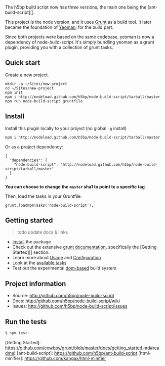 The h5bp build script now has three versions, the main one being
the [ant-build-script][].

This project is the node version, and it uses [Grunt][grunt] as a build tool.
It later became the foundation of [Yeoman](https://yeoman.io), for the build
part.

Since both projects were based on the same codebase, yeoman is now a dependency
of node-build-script. It's simply bundling yeoman as a grunt plugin, providing
you with a collection of grunt tasks.

## Quick start

Create a new project.

```
mkdir -p ~/Sites/new-project
cd ~/Sites/new-project
npm init
npm i http://nodeload.github.com/h5bp/node-build-script/tarball/master
npm run node-build-script gruntfile
```




## Install

Install this plugin locally to your project (no global `-g` install)

```sh
npm i http://nodeload.github.com/h5bp/node-build-script/tarball/master
```

Or as a project dependency:

```
{
  "dependencies": {
    "node-build-script": "http://nodeload.github.com/h5bp/node-build-script/tarball/master"
  }
}
```

**You can choose to change the `master` sha1 to point to a specific tag**

Then, load the tasks in your Gruntfile:

```
grunt.loadNpmTasks('node-build-script');
```

## Getting started

> todo update docs & links

* [Install](https://github.com/h5bp/node-build-script/wiki/install) the package
* Check out the extensive [grunt documentation][], specifically the
  [Getting Started][] section.
* Learn more about [Usage](https://github.com/h5bp/node-build-script/wiki/overview)
  and [Configuration](https://github.com/h5bp/node-build-script/wiki/configuration)
* Look at the [available tasks](https://github.com/h5bp/node-build-script/wiki/tasks)
* Test out the experimental
  [dom-based](https://github.com/h5bp/node-build-script/wiki/dom) build
  system.



## Project information

* Source: http://github.com/h5bp/node-build-script
* Docs: http://github.com/h5bp/node-build-script/wiki
* Issues: http://github.com/h5bp/node-build-script/issues


## Run the tests

```sh
$ npm test
```

[grunt]: https://github.com/cowboy/grunt
[grunt documentation]: https://github.com/cowboy/grunt/blob/master/docs/toc.md
[grunt plugin]: https://github.com/cowboy/grunt/blob/master/docs/plugins.md
[Getting Started]: https://github.com/cowboy/grunt/blob/master/docs/getting_started.md#readme)
[ant-build-script]: https://github.com/h5bp/ant-build-script
[html-minifier]: https://github.com/kangax/html-minifier
